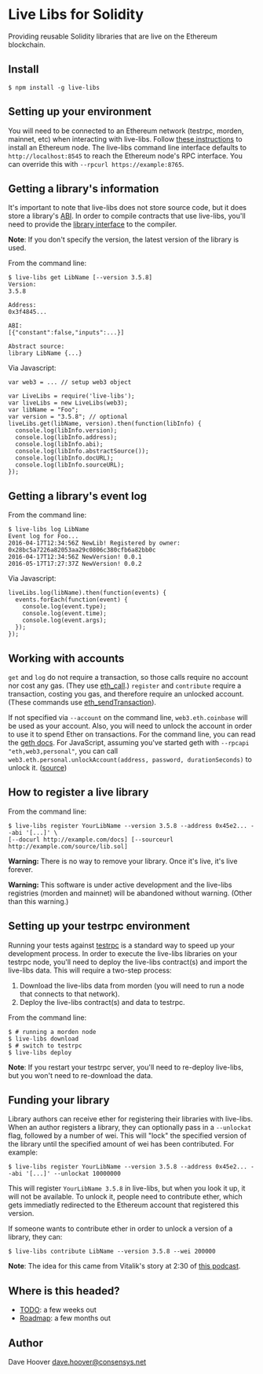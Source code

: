 # Live Libs for Solidity

Providing reusable Solidity libraries that are live on the Ethereum blockchain.

## Install

    $ npm install -g live-libs

## Setting up your environment

You will need to be connected to an Ethereum network (testrpc, morden, mainnet, etc) when interacting with live-libs. Follow [these instructions](https://ethereum.gitbooks.io/frontier-guide/content/getting_a_client.html) to install an Ethereum node. The live-libs command line interface defaults to `http://localhost:8545` to reach the Ethereum node's RPC interface. You can override this with `--rpcurl https://example:8765`.

## Getting a library's information

It's important to note that live-libs does not store source code, but it does store a library's [ABI](https://github.com/ethereum/wiki/wiki/Ethereum-Contract-ABI). In order to compile contracts that use live-libs, you'll need to provide the [library interface](https://github.com/ethereum/wiki/wiki/Solidity-Features#interface-contracts) to the compiler.

__Note__: If you don't specify the version, the latest version of the library is used.

From the command line:

    $ live-libs get LibName [--version 3.5.8]
    Version:
    3.5.8

    Address:
    0x3f4845...

    ABI:
    [{"constant":false,"inputs":...}]

    Abstract source:
    library LibName {...}

Via Javascript:

    var web3 = ... // setup web3 object

    var LiveLibs = require('live-libs');
    var liveLibs = new LiveLibs(web3);
    var libName = "Foo";
    var version = "3.5.8"; // optional
    liveLibs.get(libName, version).then(function(libInfo) {
      console.log(libInfo.version);
      console.log(libInfo.address);
      console.log(libInfo.abi);
      console.log(libInfo.abstractSource());
      console.log(libInfo.docURL);
      console.log(libInfo.sourceURL);
    });

## Getting a library's event log

From the command line:

    $ live-libs log LibName
    Event log for Foo...
    2016-04-17T12:34:56Z NewLib! Registered by owner: 0x28bc5a7226a82053aa29c0806c380cfb6a82bb0c
    2016-04-17T12:34:56Z NewVersion! 0.0.1
    2016-05-17T17:27:37Z NewVersion! 0.0.2

Via Javascript:

    liveLibs.log(libName).then(function(events) {
      events.forEach(function(event) {
        console.log(event.type);
        console.log(event.time);
        console.log(event.args);
      });
    });

## Working with accounts

`get` and `log` do not require a transaction, so those calls require no account nor cost any gas. (They use [eth_call](https://github.com/ethereum/wiki/wiki/JSON-RPC#eth_call).) `register` and `contribute` require a transaction, costing you gas, and therefore require an unlocked account. (These commands use [eth_sendTransaction](https://github.com/ethereum/wiki/wiki/JSON-RPC#eth_sendtransaction)).

If not specified via `--account` on the command line, `web3.eth.coinbase` will be used as your account. Also, you will need to unlock the account in order to use it to spend Ether on transactions. For the command line, you can read the [geth docs](https://github.com/ethereum/go-ethereum/wiki/Managing-your-accounts). For JavaScript, assuming you've started geth with `--rpcapi "eth,web3,personal"`, you can call `web3.eth.personal.unlockAccount(address, password, durationSeconds)` to unlock it. ([source](https://github.com/ethereum/web3.js/blob/master/lib/web3/methods/personal.js))

## How to register a live library

From the command line:

    $ live-libs register YourLibName --version 3.5.8 --address 0x45e2... --abi '[...]' \
    [--docurl http://example.com/docs] [--sourceurl http://example.com/source/lib.sol]

__Warning:__ There is no way to remove your library. Once it's live, it's live forever.

__Warning:__ This software is under active development and the live-libs registries (morden and mainnet) will be abandoned without warning. (Other than this warning.)

## Setting up your testrpc environment

Running your tests against [testrpc](https://github.com/ethereumjs/testrpc) is a standard way to speed up your development process. In order to execute the live-libs libraries on your testrpc node, you'll need to deploy the live-libs contract(s) and import the live-libs data. This will require a two-step process:

1. Download the live-libs data from morden (you will need to run a node that connects to that network).
2. Deploy the live-libs contract(s) and data to testrpc.

From the command line:

    $ # running a morden node
    $ live-libs download
    $ # switch to testrpc
    $ live-libs deploy

__Note__: If you restart your testrpc server, you'll need to re-deploy live-libs, but you won't need to re-download the data.

## Funding your library

Library authors can receive ether for registering their libraries with live-libs. When an author registers a library, they can optionally pass in a `--unlockat` flag, followed by a number of wei. This will "lock" the specified version of the library until the specified amount of wei has been contributed. For example:

    $ live-libs register YourLibName --version 3.5.8 --address 0x45e2... --abi '[...]' --unlockat 10000000

This will register `YourLibName 3.5.8` in live-libs, but when you look it up, it will not be available. To unlock it, people need to contribute ether, which gets immediatly redirected to the Ethereum account that registered this version.

If someone wants to contribute ether in order to unlock a version of a library, they can:

    $ live-libs contribute LibName --version 3.5.8 --wei 200000

__Note__: The idea for this came from Vitalik's story at 2:30 of [this podcast](http://futurethinkers.org/vitalik-buterin-ethereum-decentralized-future/).

## Where is this headed?

* [TODO](https://github.com/ConsenSys/live-libs/blob/master/TODO.md): a few weeks out
* [Roadmap](https://github.com/ConsenSys/live-libs/wiki/Roadmap): a few months out

## Author

Dave Hoover <dave.hoover@consensys.net>

